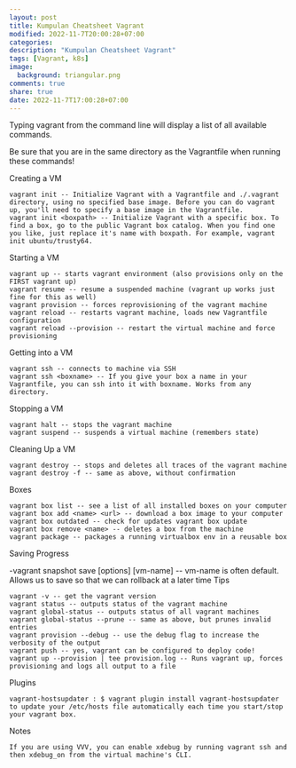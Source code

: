 ```yaml
---
layout: post
title: Kumpulan Cheatsheet Vagrant
modified: 2022-11-7T20:00:28+07:00
categories:
description: "Kumpulan Cheatsheet Vagrant"
tags: [Vagrant, k8s]
image:
  background: triangular.png
comments: true
share: true
date: 2022-11-7T17:00:28+07:00
---
```


Typing vagrant from the command line will display a list of all available commands.

Be sure that you are in the same directory as the Vagrantfile when running these commands!

Creating a VM

    vagrant init -- Initialize Vagrant with a Vagrantfile and ./.vagrant directory, using no specified base image. Before you can do vagrant up, you'll need to specify a base image in the Vagrantfile.
    vagrant init <boxpath> -- Initialize Vagrant with a specific box. To find a box, go to the public Vagrant box catalog. When you find one you like, just replace it's name with boxpath. For example, vagrant init ubuntu/trusty64.

Starting a VM

    vagrant up -- starts vagrant environment (also provisions only on the FIRST vagrant up)
    vagrant resume -- resume a suspended machine (vagrant up works just fine for this as well)
    vagrant provision -- forces reprovisioning of the vagrant machine
    vagrant reload -- restarts vagrant machine, loads new Vagrantfile configuration
    vagrant reload --provision -- restart the virtual machine and force provisioning

Getting into a VM

    vagrant ssh -- connects to machine via SSH
    vagrant ssh <boxname> -- If you give your box a name in your Vagrantfile, you can ssh into it with boxname. Works from any directory.

Stopping a VM

    vagrant halt -- stops the vagrant machine
    vagrant suspend -- suspends a virtual machine (remembers state)

Cleaning Up a VM

    vagrant destroy -- stops and deletes all traces of the vagrant machine
    vagrant destroy -f -- same as above, without confirmation

Boxes

    vagrant box list -- see a list of all installed boxes on your computer
    vagrant box add <name> <url> -- download a box image to your computer
    vagrant box outdated -- check for updates vagrant box update
    vagrant box remove <name> -- deletes a box from the machine
    vagrant package -- packages a running virtualbox env in a reusable box

Saving Progress

-vagrant snapshot save [options] [vm-name] <name> -- vm-name is often default. Allows us to save so that we can rollback at a later time
Tips

    vagrant -v -- get the vagrant version
    vagrant status -- outputs status of the vagrant machine
    vagrant global-status -- outputs status of all vagrant machines
    vagrant global-status --prune -- same as above, but prunes invalid entries
    vagrant provision --debug -- use the debug flag to increase the verbosity of the output
    vagrant push -- yes, vagrant can be configured to deploy code!
    vagrant up --provision | tee provision.log -- Runs vagrant up, forces provisioning and logs all output to a file

Plugins

    vagrant-hostsupdater : $ vagrant plugin install vagrant-hostsupdater to update your /etc/hosts file automatically each time you start/stop your vagrant box.

Notes

    If you are using VVV, you can enable xdebug by running vagrant ssh and then xdebug_on from the virtual machine's CLI.
